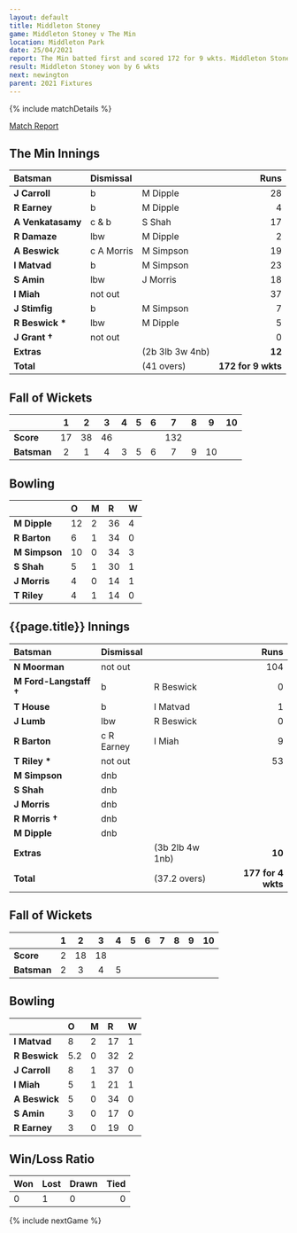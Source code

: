 ```yaml
---
layout: default
title: Middleton Stoney
game: Middleton Stoney v The Min
location: Middleton Park
date: 25/04/2021
report: The Min batted first and scored 172 for 9 wkts. Middleton Stoney made 177 for 4 wkts in reply
result: Middleton Stoney won by 6 wkts
next: newington
parent: 2021 Fixtures
---
```


{% include matchDetails %}

[Match Report](https://www.middletonstoneycc.co.uk/club-news/2021/mscc-v-the-min-2021/)

## The Min Innings

| Batsman | Dismissal | | Runs |
|:---|:---|---|---:|
| **J Carroll** | b | M Dipple | 28 |
| **R Earney** | b | M Dipple | 4 |
| **A Venkatasamy** | c & b | S Shah | 17 |
| **R Damaze** | lbw | M Dipple | 2 |
| **A Beswick** | c A Morris  | M Simpson | 19 |
| **I Matvad** | b | M Simpson | 23 |
| **S Amin** | lbw | J Morris | 18 |
| **I Miah** | not out |  | 37 |
| **J Stimfig** | b | M Simpson | 7 |
| **R Beswick &#42;** | lbw | M Dipple | 5 |
| **J Grant &#8224;** | not out |  | 0 |
| **Extras** | | (2b 3lb 3w 4nb) | **12** |
| **Total** | | (41 overs) | **172 for 9 wkts** |

## Fall of Wickets

| | 1 | 2 | 3 | 4 | 5 | 6 | 7 | 8 | 9 | 10 |
|---|:---:|:---:|:---:|:---:|:---:|:---:|:---:|:---:|:---:|:---:|
| **Score** | 17 | 38 | 46 |  |  |  | 132 |  |  |  |
| **Batsman** | 2 | 1 | 4 | 3 | 5 | 6 | 7 | 9 | 10 |  |

## Bowling

| | O | M | R | W |
|---|:---|:---|:---|:---|
| **M Dipple** | 12 | 2 | 36 | 4 |
| **R Barton** | 6 | 1 | 34 | 0 |
| **M Simpson** | 10 | 0 | 34 | 3 |
| **S Shah** | 5 | 1 | 30 | 1 |
| **J Morris** | 4 | 0 | 14 | 1 |
| **T Riley** | 4 | 1 | 14 | 0 |

## {{page.title}} Innings

| Batsman | Dismissal | | Runs |
|:---|:---|---|---:|
| **N Moorman** | not out |  | 104 |
| **M Ford-Langstaff &#8224;** | b | R Beswick | 0 |
| **T House** | b | I Matvad | 1 |
| **J Lumb** | lbw | R Beswick | 0 |
| **R Barton** | c R Earney | I Miah | 9 |
| **T Riley &#42;** | not out |  | 53 |
| **M Simpson** | dnb |  |  |
| **S Shah** | dnb |  |  |
| **J Morris** | dnb |  |  |
| **R Morris &#8224;** | dnb |  |  |
| **M Dipple** | dnb | |  |
| **Extras** | | (3b 2lb 4w 1nb) | **10** |
| **Total** | | (37.2 overs) | **177 for 4 wkts** |


## Fall of Wickets

| | 1 | 2 | 3 | 4 | 5 | 6 | 7 | 8 | 9 | 10 |
|---|:---:|:---:|:---:|:---:|:---:|:---:|:---:|:---:|:---:|:---:|
| **Score** | 2 | 18 | 18 |  |  |  |  |  |  |  |
| **Batsman** | 2 | 3 | 4 | 5 |  |  |  |  |  |  |

## Bowling

| | O | M | R | W |
|---|:---|:---|:---|:---|
| **I Matvad** | 8 | 2 | 17 | 1 |
| **R Beswick** | 5.2 | 0 | 32 | 2 |
| **J Carroll** | 8 | 1 | 37 | 0 |
| **I Miah** | 5 | 1 | 21 | 1 |
| **A Beswick** | 5 | 0 | 34 | 0 |
| **S Amin** | 3 | 0 | 17 | 0 |
| **R Earney** | 3 | 0 | 19 | 0 |

## Win/Loss Ratio

| Won | Lost | Drawn | Tied |
|:---|:---|:---|---:|
| 0 | 1 | 0 | 0 |

{% include nextGame %}